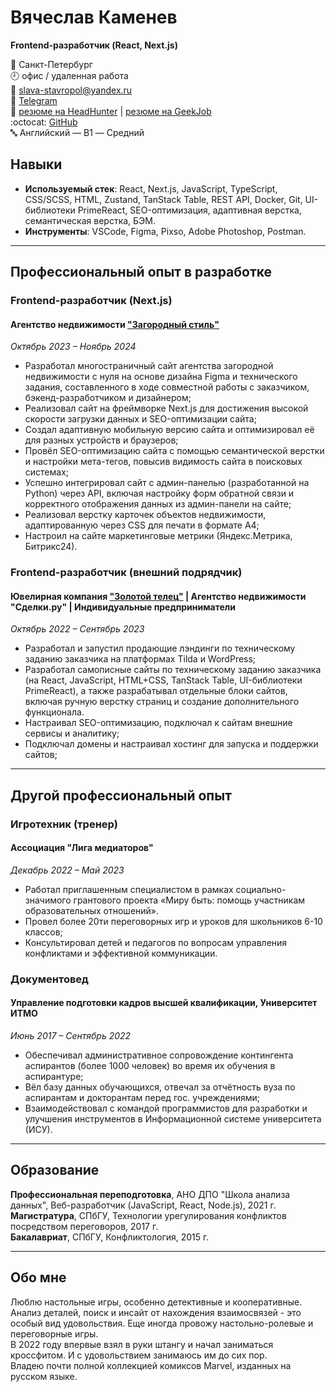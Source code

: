 # Вячеслав Каменев
**Frontend-разработчик (React, Next.js)**

📍 Санкт-Петербург  
🕘 офис / удаленная работа  
📧 slava-stavropol@yandex.ru  
🔗 [Telegram](https://t.me/kamen_raven)  
🔗 [резюме на HeadHunter](https://spb.hh.ru/resume/8580adaaff0dc15b800039ed1f764e41334b4b) | [резюме на GeekJob](https://gkjb.ru/gtpS)  
:octocat: [GitHub](https://github.com/kamen-raven)   
🔤 Английский — B1 — Средний  


## Навыки
- **Используемый стек**:  React, Next.js, JavaScript, TypeScript, CSS/SCSS, HTML, Zustand, TanStack Table, REST API, Docker, Git, UI-библиотеки PrimeReact, SEO-оптимизация, адаптивная верстка, семантическая верстка, БЭМ.
- **Инструменты**: VSCode, Figma, Pixso, Adobe Photoshop, Postman.

---

## Профессиональный опыт в разработке  
### Frontend-разработчик (Next.js)  
#### Агентство недвижимости ["Загородный стиль"](https://zagorodst.ru/)  
*Октябрь 2023 – Ноябрь 2024*  

- Разработал многостраничный сайт агентства загородной недвижимости с нуля на основе дизайна Figma и технического задания, составленного в ходе совместной работы с заказчиком, бэкенд-разработчиком и дизайнером;
- Реализовал сайт на фреймворке Next.js для достижения высокой скорости загрузки данных и SEO-оптимизации сайта;
- Создал адаптивную мобильную версию сайта и оптимизировал её для разных устройств и браузеров;
- Провёл SEO-оптимизацию сайта с помощью семантической верстки и настройки мета-тегов, повысив видимость сайта в поисковых системах;
- Успешно интегрировал сайт с админ-панелью (разработанной на Python) через API, включая настройку форм обратной связи и корректного отображения данных из админ-панели на сайте;
- Реализовал верстку карточек объектов недвижимости, адаптированную через CSS для печати в формате А4;
- Настроил на сайте маркетинговые метрики (Яндекс.Метрика, Битрикс24).


### Frontend-разработчик (внешний подрядчик)  
#### Ювелирная компания ["Золотой телец"](https://zolotoy-telets.ru/) | Агентство недвижимости "Сделки.ру" | Индивидуальные предприниматели  
*Октябрь 2022 – Сентябрь 2023*  

- Разработал и запустил продающие лэндинги по техническому заданию заказчика на платформах Tilda и WordPress;
- Разработал самописные сайты по техническому заданию заказчика (на React, JavaScript, HTML+CSS, TanStack Table, UI-библиотеки PrimeReact), а также разрабатывал отдельные блоки сайтов, включая ручную верстку страниц и создание дополнительного функционала.
- Настраивал SEO-оптимизацию, подключал к сайтам внешние сервисы и аналитику;
- Подключал домены и настраивал хостинг для запуска и поддержки сайтов;

---

## Другой профессиональный опыт  
### Игротехник (тренер)  
#### Ассоциация "Лига медиаторов"
*Декабрь 2022 – Май 2023*  

- Работал приглашенным специалистом в рамках социально-значимого грантового проекта «Миру быть: помощь участникам образовательных отношений».
- Провел более 20ти переговорных игр и уроков для школьников 6-10 классов;
- Консультировал детей и педагогов по вопросам управления конфликтами и эффективной коммуникации.

### Документовед  
#### Управление подготовки кадров высшей квалификации, Университет ИТМО
*Июнь 2017 – Сентябрь 2022*  

- Обеспечивал административное сопровождение контингента аспирантов (более 1000 человек) во время их обучения в аспирантуре;
- Вёл базу данных обучающихся, отвечал за отчётность вуза по аспирантам и докторантам перед гос. учреждениями;
- Взаимодействовал с командой программистов для разработки и улучшения инструментов в Информационной системе университета (ИСУ).

---
## Образование
**Профессиональная переподготовка**, АНО ДПО "Школа анализа данных", Веб-разработчик (JavaScript, React, Node.js), 2021 г.  
**Магистратура**, СПбГУ, Технологии урегулирования конфликтов посредством переговоров, 2017 г.  
**Бакалавриат**, СПбГУ, Конфликтология, 2015 г.

---

## Обо мне
Люблю настольные игры, особенно детективные и кооперативные. Анализ деталей, поиск и инсайт от нахождения взаимосвязей - это особый вид удовольствия. Еще иногда провожу настольно-ролевые и переговорные игры.  
В 2022 году впервые взял в руки штангу и начал заниматься кроссфитом. И с удовольствием занимаюсь им до сих пор.  
Владею почти полной коллекцией комиксов Marvel, изданных на русском языке.
